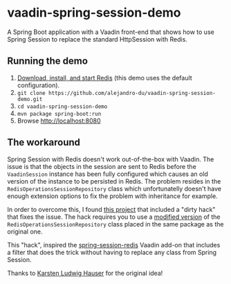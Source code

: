 # vaadin-spring-session-demo
A Spring Boot application with a Vaadin front-end that shows how to use Spring Session to replace the standard HttpSession with Redis.

## Running the demo

1. [Download, install, and start Redis](http://redis.io/download) (this demo uses the default configuration).
2. `git clone https://github.com/alejandro-du/vaadin-spring-session-demo.git`
3. `cd vaadin-spring-session-demo`
4. `mvn package spring-boot:run`
5. Browse <http://localhost:8080>

## The workaround

Spring Session with Redis doesn't work out-of-the-box with Vaadin. The issue is that the objects in the session are sent to Redis before the `VaadinSession` instance has been fully configured which causes an old version of the instance to be persisted in Redis. The problem resides in the `RedisOperationsSessionRepository` class which unfortunatelly doesn't have enough extension options to fix the problem with inheritance for example.

In order to overcome this, I found [this project](https://github.com/khauser/microservices4vaadin) that included a "dirty hack" that fixes the issue. The hack requires you to use a [modified version](https://raw.githubusercontent.com/khauser/microservices4vaadin/master/microservices/frontend/src/main/java/org/springframework/session/data/redis/RedisOperationsSessionRepository.java) of the `RedisOperationsSessionRepository` class placed in the same package as the original one.

This "hack", inspired the [spring-session-redis](https://vaadin.com/directory#!addon/spring-session-redis) Vaadin add-on that includes a filter that does the trick without having to replace any class from Spring Session.

Thanks to [Karsten Ludwig Hauser](https://github.com/khauser) for the original idea!
